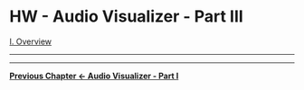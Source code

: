 # HW - Audio Visualizer - Part III

[I. Overview](#overview)


<hr><hr>

**[Previous Chapter <- Audio Visualizer - Part I](HW-AV-2195-1.md)**
